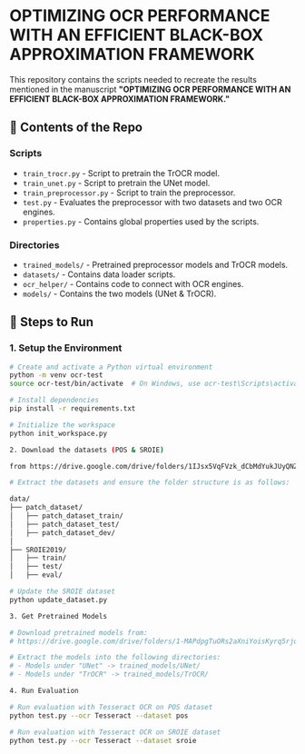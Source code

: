 # OPTIMIZING OCR PERFORMANCE WITH AN EFFICIENT BLACK-BOX APPROXIMATION FRAMEWORK  

This repository contains the scripts needed to recreate the results mentioned in the manuscript **"OPTIMIZING OCR PERFORMANCE WITH AN EFFICIENT BLACK-BOX APPROXIMATION FRAMEWORK."**  

## 📂 Contents of the Repo  

### **Scripts**  
- `train_trocr.py` - Script to pretrain the TrOCR model.  
- `train_unet.py` - Script to pretrain the UNet model.  
- `train_preprocessor.py` - Script to train the preprocessor.  
- `test.py` - Evaluates the preprocessor with two datasets and two OCR engines.  
- `properties.py` - Contains global properties used by the scripts.  

### **Directories**  
- `trained_models/` - Pretrained preprocessor models and TrOCR models.  
- `datasets/` - Contains data loader scripts.  
- `ocr_helper/` - Contains code to connect with OCR engines.  
- `models/` - Contains the two models (UNet & TrOCR).  

## 🚀 Steps to Run  

### **1. Setup the Environment**  
```bash
# Create and activate a Python virtual environment
python -m venv ocr-test
source ocr-test/bin/activate  # On Windows, use ocr-test\Scripts\activate

# Install dependencies
pip install -r requirements.txt

# Initialize the workspace
python init_workspace.py

2. Download the datasets (POS & SROIE)

from https://drive.google.com/drive/folders/1IJsx5VqFVzk_dCbMdYukJUyQNZlynowX?usp=sharing

# Extract the datasets and ensure the folder structure is as follows:

data/
├── patch_dataset/
│   ├── patch_dataset_train/
│   ├── patch_dataset_test/
│   ├── patch_dataset_dev/
│
├── SROIE2019/
│   ├── train/
│   ├── test/
│   ├── eval/

# Update the SROIE dataset
python update_dataset.py

3. Get Pretrained Models

# Download pretrained models from:
# https://drive.google.com/drive/folders/1-MAPdpgTuORs2aXniYoisKyrq5rjqtXU?usp=sharing

# Extract the models into the following directories:
# - Models under "UNet" -> trained_models/UNet/
# - Models under "TrOCR" -> trained_models/TrOCR/

4. Run Evaluation

# Run evaluation with Tesseract OCR on POS dataset
python test.py --ocr Tesseract --dataset pos

# Run evaluation with Tesseract OCR on SROIE dataset
python test.py --ocr Tesseract --dataset sroie


